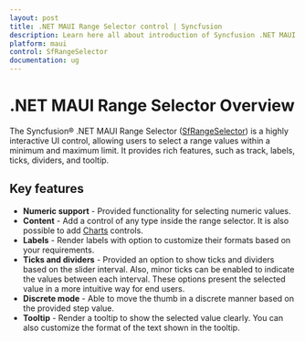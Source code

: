 ```yaml
---
layout: post
title: .NET MAUI Range Selector control | Syncfusion
description: Learn here all about introduction of Syncfusion .NET MAUI Range Selector (SfRangeSelector) control with key features and more.
platform: maui
control: SfRangeSelector
documentation: ug
---
```


# .NET MAUI Range Selector Overview

The Syncfusion® .NET MAUI Range Selector ([SfRangeSelector](https://www.syncfusion.com/maui-controls/maui-range-selector)) is a highly interactive UI control, allowing users to select a range values within a minimum and maximum limit. It provides rich features, such as track, labels, ticks, dividers, and tooltip.

## Key features

* **Numeric support** - Provided functionality for selecting numeric values.
* **Content** - Add a control of any type inside the range selector. It is also possible to add [Charts](https://www.syncfusion.com/maui-controls/maui-cartesian-charts) controls.
* **Labels** - Render labels with option to customize their formats based on your requirements.
* **Ticks and dividers** - Provided an option to show ticks and dividers based on the slider interval. Also, minor ticks can be enabled to indicate the values between each interval. These options present the selected value in a more intuitive way for end users.
* **Discrete mode** - Able to move the thumb in a discrete manner based on the provided step value.
* **Tooltip** - Render a tooltip to show the selected value clearly. You can also customize the format of the text shown in the tooltip.

